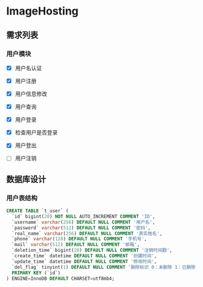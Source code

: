 # ImageHosting

## 需求列表

### 用户模块


- [x] 用户名认证
- [x] 用户注册
- [x] 用户信息修改
- [x] 用户查询
- [x] 用户登录
- [x] 检查用户是否登录
- [x] 用户登出
- [ ] 用户注销


## 数据库设计

### 用户表结构

```SQL
CREATE TABLE `t_user` (
  `id` bigint(20) NOT NULL AUTO_INCREMENT COMMENT 'ID',
  `username` varchar(256) DEFAULT NULL COMMENT '用户名',
  `password` varchar(512) DEFAULT NULL COMMENT '密码',
  `real_name` varchar(256) DEFAULT NULL COMMENT '真实姓名',
  `phone` varchar(128) DEFAULT NULL COMMENT '手机号',
  `mail` varchar(512) DEFAULT NULL COMMENT '邮箱',
  `deletion_time` bigint(20) DEFAULT NULL COMMENT '注销时间戳',
  `create_time` datetime DEFAULT NULL COMMENT '创建时间',
  `update_time` datetime DEFAULT NULL COMMENT '修改时间',
  `del_flag` tinyint(1) DEFAULT NULL COMMENT '删除标识 0：未删除 1：已删除',
  PRIMARY KEY (`id`)
) ENGINE=InnoDB DEFAULT CHARSET=utf8mb4;
```

